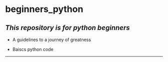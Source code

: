 # beginners_python
## _This repository is for python beginners_
- A guidelines to a journey of greatness
* Baiscs python code
---
